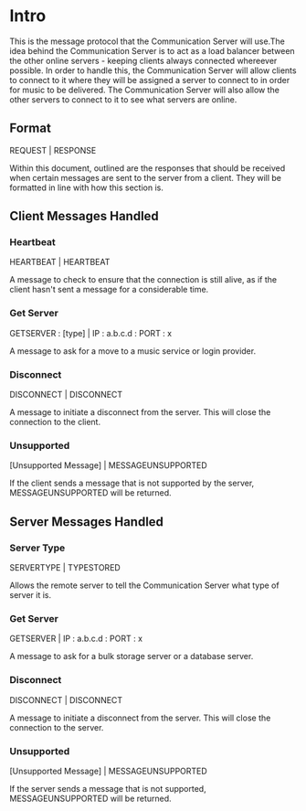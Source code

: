 # Intro

This is the message protocol that the Communication Server will use.The idea behind the Communication Server is to act as a load balancer between the other online servers - keeping clients always connected whereever possible.
In order to handle this, the Communication Server will allow clients to connect to it where they will be assigned a server to connect to in order for music to be delivered.
The Communication Server will also allow the other servers to connect to it to see what servers are online.

## Format

REQUEST | RESPONSE

Within this document, outlined are the responses that should be received when certain messages are sent to the server from a client. They will be formatted in line with how this section is.

## Client Messages Handled

### Heartbeat

HEARTBEAT | HEARTBEAT

A message to check to ensure that the connection is still alive, as if the client hasn't sent a message for a considerable time.

### Get Server

GETSERVER : [type] | IP : a.b.c.d : PORT : x

A message to ask for a move to a music service or login provider.

### Disconnect

DISCONNECT | DISCONNECT

A message to initiate a disconnect from the server. This will close the connection to the client.

### Unsupported

[Unsupported Message] | MESSAGEUNSUPPORTED

If the client sends a message that is not supported by the server, MESSAGEUNSUPPORTED will be returned.

## Server Messages Handled

### Server Type
SERVERTYPE | TYPESTORED

Allows the remote server to tell the Communication Server what type of server it is.

### Get Server

GETSERVER | IP : a.b.c.d : PORT : x

A message to ask for a bulk storage server or a database server.

### Disconnect

DISCONNECT | DISCONNECT

A message to initiate a disconnect from the server. This will close the connection to the server.

### Unsupported

[Unsupported Message] | MESSAGEUNSUPPORTED

If the server sends a message that is not supported, MESSAGEUNSUPPORTED will be returned.
